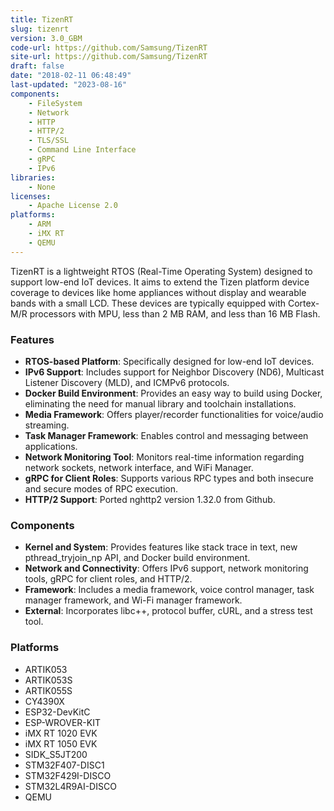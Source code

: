 ```yaml
---
title: TizenRT
slug: tizenrt
version: 3.0_GBM
code-url: https://github.com/Samsung/TizenRT
site-url: https://github.com/Samsung/TizenRT
draft: false
date: "2018-02-11 06:48:49"
last-updated: "2023-08-16"
components:
    - FileSystem
    - Network
    - HTTP
    - HTTP/2
    - TLS/SSL
    - Command Line Interface
    - gRPC
    - IPv6
libraries:
    - None
licenses:
    - Apache License 2.0
platforms:
    - ARM
    - iMX RT
    - QEMU
---
```


TizenRT is a lightweight RTOS (Real-Time Operating System) designed to support low-end IoT devices. It aims to extend the Tizen platform device coverage to devices like home appliances without display and wearable bands with a small LCD. These devices are typically equipped with Cortex-M/R processors with MPU, less than 2 MB RAM, and less than 16 MB Flash.

<!--more-->

### Features

- **RTOS-based Platform**: Specifically designed for low-end IoT devices.
- **IPv6 Support**: Includes support for Neighbor Discovery (ND6), Multicast Listener Discovery (MLD), and ICMPv6 protocols.
- **Docker Build Environment**: Provides an easy way to build using Docker, eliminating the need for manual library and toolchain installations.
- **Media Framework**: Offers player/recorder functionalities for voice/audio streaming.
- **Task Manager Framework**: Enables control and messaging between applications.
- **Network Monitoring Tool**: Monitors real-time information regarding network sockets, network interface, and WiFi Manager.
- **gRPC for Client Roles**: Supports various RPC types and both insecure and secure modes of RPC execution.
- **HTTP/2 Support**: Ported nghttp2 version 1.32.0 from Github.

### Components

- **Kernel and System**: Provides features like stack trace in text, new pthread_tryjoin_np API, and Docker build environment.
- **Network and Connectivity**: Offers IPv6 support, network monitoring tools, gRPC for client roles, and HTTP/2.
- **Framework**: Includes a media framework, voice control manager, task manager framework, and Wi-Fi manager framework.
- **External**: Incorporates libc++, protocol buffer, cURL, and a stress test tool.

### Platforms

- ARTIK053
- ARTIK053S
- ARTIK055S
- CY4390X
- ESP32-DevKitC
- ESP-WROVER-KIT
- iMX RT 1020 EVK
- iMX RT 1050 EVK
- SIDK_S5JT200
- STM32F407-DISC1
- STM32F429I-DISCO
- STM32L4R9AI-DISCO
- QEMU

